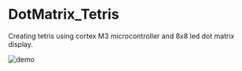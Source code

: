 # DotMatrix_Tetris
Creating tetris using cortex M3 microcontroller and 8x8 led dot matrix display.



![demo](DotMatrix_Tetris/tetris.gif)

